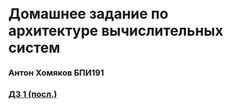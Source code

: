 # Домашнее задание по архитектуре вычислительных систем

### Антон Хомяков БПИ191

### [ДЗ 1 (посл.)](https://github.com/antonkhmv/dz-avs/blob/master/dz-1.md)
